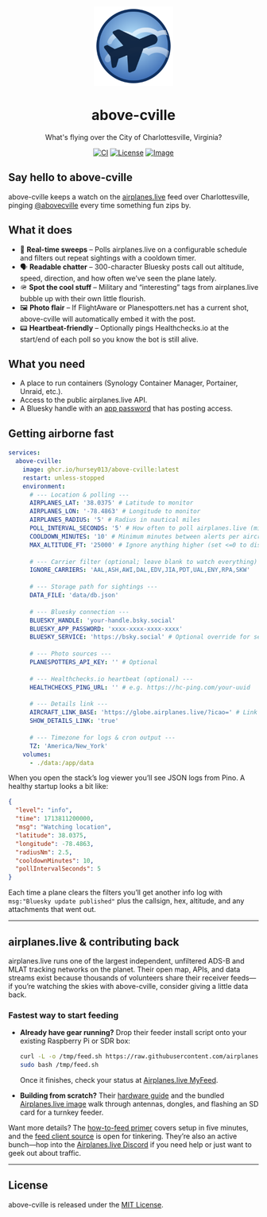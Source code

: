 <p align="center">
  <picture>
    <img alt="Above Cville logo" src="assets/logo.svg" width="160" height="160">
  </picture>
</p>

<h1 align="center">above-cville</h1>

<p align="center">
  What's flying over the City of Charlottesville, Virginia? 
</p>

<p align="center">
  <a href="https://github.com/hursey013/above-cville/actions"><img alt="CI" src="https://img.shields.io/github/actions/workflow/status/hursey013/above-cville/ci.yml?label=CI&logo=github"></a>
  <a href="https://github.com/hursey013/above-cville/blob/main/LICENSE"><img alt="License" src="https://img.shields.io/badge/license-MIT-0EA5E9"></a>
  <a href="https://ghcr.io/hursey013/above-cville"><img alt="Image" src="https://img.shields.io/badge/ghcr-image-blue"></a>
</p>

## Say hello to above-cville

above-cville keeps a watch on the [airplanes.live](https://airplanes.live) feed over Charlottesville, pinging [@abovecville](https://bsky.app/profile/abovecville.bsky.social) every time something fun zips by.

## What it does

- 🔁 **Real-time sweeps** – Polls airplanes.live on a configurable schedule and filters out repeat sightings with a cooldown timer.
- 🗣️ **Readable chatter** – 300-character Bluesky posts call out altitude, speed, direction, and how often we’ve seen the plane lately.
- 🪖 **Spot the cool stuff** – Military and “interesting” tags from airplanes.live bubble up with their own little flourish.
- 🖼️ **Photo flair** – If FlightAware or Planespotters.net has a current shot, above-cville will automatically embed it with the post.
- 📟 **Heartbeat-friendly** – Optionally pings Healthchecks.io at the start/end of each poll so you know the bot is still alive.

## What you need

- A place to run containers (Synology Container Manager, Portainer, Unraid, etc.).
- Access to the public airplanes.live API.
- A Bluesky handle with an [app password](https://bsky.app/settings/app-passwords) that has posting access.

## Getting airborne fast

```yaml
services:
  above-cville:
    image: ghcr.io/hursey013/above-cville:latest
    restart: unless-stopped
    environment:
      # --- Location & polling ---
      AIRPLANES_LAT: '38.0375' # Latitude to monitor
      AIRPLANES_LON: '-78.4863' # Longitude to monitor
      AIRPLANES_RADIUS: '5' # Radius in nautical miles
      POLL_INTERVAL_SECONDS: '5' # How often to poll airplanes.live (minimum 1)
      COOLDOWN_MINUTES: '10' # Minimum minutes between alerts per aircraft
      MAX_ALTITUDE_FT: '25000' # Ignore anything higher (set <=0 to disable)

      # --- Carrier filter (optional; leave blank to watch everything) ---
      IGNORE_CARRIERS: 'AAL,ASH,AWI,DAL,EDV,JIA,PDT,UAL,ENY,RPA,SKW'

      # --- Storage path for sightings ---
      DATA_FILE: 'data/db.json'

      # --- Bluesky connection ---
      BLUESKY_HANDLE: 'your-handle.bsky.social'
      BLUESKY_APP_PASSWORD: 'xxxx-xxxx-xxxx-xxxx'
      BLUESKY_SERVICE: 'https://bsky.social' # Optional override for self-hosted PDS

      # --- Photo sources ---
      PLANESPOTTERS_API_KEY: '' # Optional

      # --- Healthchecks.io heartbeat (optional) ---
      HEALTHCHECKS_PING_URL: '' # e.g. https://hc-ping.com/your-uuid

      # --- Details link ---
      AIRCRAFT_LINK_BASE: 'https://globe.airplanes.live/?icao=' # Link prefix appended with the ICAO hex
      SHOW_DETAILS_LINK: 'true'

      # --- Timezone for logs & cron output ---
      TZ: 'America/New_York'
    volumes:
      - ./data:/app/data
```

When you open the stack’s log viewer you’ll see JSON logs from Pino. A healthy startup looks a bit like:

```json
{
  "level": "info",
  "time": 1713811200000,
  "msg": "Watching location",
  "latitude": 38.0375,
  "longitude": -78.4863,
  "radiusNm": 2.5,
  "cooldownMinutes": 10,
  "pollIntervalSeconds": 5
}
```

Each time a plane clears the filters you’ll get another info log with `msg:"Bluesky update published"` plus the callsign, hex, altitude, and any attachments that went out.

---

## airplanes.live & contributing back

airplanes.live runs one of the largest independent, unfiltered ADS-B and MLAT tracking networks on the planet. Their open map, APIs, and data streams exist because thousands of volunteers share their receiver feeds—if you’re watching the skies with above-cville, consider giving a little data back.

### Fastest way to start feeding

- **Already have gear running?** Drop their feeder install script onto your existing Raspberry Pi or SDR box:

  ```bash
  curl -L -o /tmp/feed.sh https://raw.githubusercontent.com/airplanes-live/feed/main/install.sh
  sudo bash /tmp/feed.sh
  ```

  Once it finishes, check your status at [Airplanes.live MyFeed](https://airplanes.live/myfeed).

- **Building from scratch?** Their [hardware guide](https://airplanes.live/hardware/) and the bundled [Airplanes.live image](https://airplanes.live/image-guide/) walk through antennas, dongles, and flashing an SD card for a turnkey feeder.

Want more details? The [how-to-feed primer](https://airplanes.live/how-to-feed/) covers setup in five minutes, and the [feed client source](https://github.com/airplanes-live/feed) is open for tinkering. They’re also an active bunch—hop into the [Airplanes.live Discord](https://discord.gg/jfVRF2XRwF) if you need help or just want to geek out about traffic.

---

## License

above-cville is released under the [MIT License](./LICENSE).
